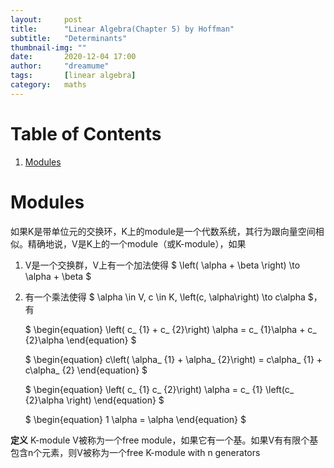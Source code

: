 ```yaml
---
layout:     post
title:      "Linear Algebra(Chapter 5) by Hoffman"
subtitle:   "Determinants"
thumbnail-img: ""
date:       2020-12-04 17:00
author:     "dreamume"
tags: 		[linear algebra]
category:   maths
---
```

<head>
    <script src="https://cdn.mathjax.org/mathjax/latest/MathJax.js?config=TeX-AMS-MML_HTMLorMML" type="text/javascript"></script>
    <script type="text/x-mathjax-config">
        MathJax.Hub.Config({
            tex2jax: {
            skipTags: ['script', 'noscript', 'style', 'textarea', 'pre'],
            inlineMath: [['$','$']]
            }
        });
    </script>
</head>

# Table of Contents

1.  [Modules](#orge434519)


<a id="orge434519"></a>

# Modules

如果K是带单位元的交换环，K上的module是一个代数系统，其行为跟向量空间相似。精确地说，V是K上的一个module（或K-module），如果

1.  V是一个交换群，V上有一个加法使得 $ \\left( \\alpha + \\beta \\right) \\to \\alpha + \\beta $
2.  有一个乘法使得 $ \\alpha \\in V, c \\in K, \\left(c, \\alpha\\right) \\to c\\alpha $，有
    
    $ \\begin{equation} \\left( c_ {1} + c_ {2}\\right) \\alpha = c_ {1}\\alpha + c_ {2}\\alpha \\end{equation} $
    
    $ \\begin{equation} c\\left( \\alpha_ {1} + \\alpha_ {2}\\right) = c\\alpha_ {1} + c\\alpha_ {2} \\end{equation} $
    
    $ \\begin{equation} \\left( c_ {1} c_ {2}\\right) \\alpha = c_ {1} \\left(c_ {2}\\alpha \\right) \\end{equation} $
    
    $ \\begin{equation} 1 \\alpha = \\alpha \\end{equation} $

**定义** K-module V被称为一个free module，如果它有一个基。如果V有有限个基包含n个元素，则V被称为一个free K-module with n generators

